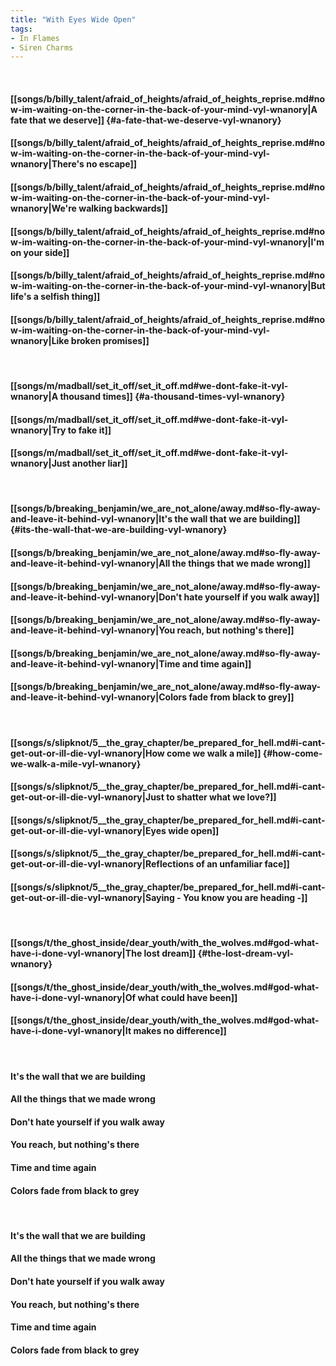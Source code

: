 ```yaml
---
title: "With Eyes Wide Open"
tags:
- In Flames
- Siren Charms
---
```

&nbsp;
#### [[songs/b/billy_talent/afraid_of_heights/afraid_of_heights_reprise.md#now-im-waiting-on-the-corner-in-the-back-of-your-mind-vyl-wnanory|A fate that we deserve]] {#a-fate-that-we-deserve-vyl-wnanory}
#### [[songs/b/billy_talent/afraid_of_heights/afraid_of_heights_reprise.md#now-im-waiting-on-the-corner-in-the-back-of-your-mind-vyl-wnanory|There's no escape]]
#### [[songs/b/billy_talent/afraid_of_heights/afraid_of_heights_reprise.md#now-im-waiting-on-the-corner-in-the-back-of-your-mind-vyl-wnanory|We're walking backwards]]
#### [[songs/b/billy_talent/afraid_of_heights/afraid_of_heights_reprise.md#now-im-waiting-on-the-corner-in-the-back-of-your-mind-vyl-wnanory|I'm on your side]]
#### [[songs/b/billy_talent/afraid_of_heights/afraid_of_heights_reprise.md#now-im-waiting-on-the-corner-in-the-back-of-your-mind-vyl-wnanory|But life's a selfish thing]]
#### [[songs/b/billy_talent/afraid_of_heights/afraid_of_heights_reprise.md#now-im-waiting-on-the-corner-in-the-back-of-your-mind-vyl-wnanory|Like broken promises]]
&nbsp;
#### [[songs/m/madball/set_it_off/set_it_off.md#we-dont-fake-it-vyl-wnanory|A thousand times]] {#a-thousand-times-vyl-wnanory}
#### [[songs/m/madball/set_it_off/set_it_off.md#we-dont-fake-it-vyl-wnanory|Try to fake it]]
#### [[songs/m/madball/set_it_off/set_it_off.md#we-dont-fake-it-vyl-wnanory|Just another liar]]
&nbsp;
#### [[songs/b/breaking_benjamin/we_are_not_alone/away.md#so-fly-away-and-leave-it-behind-vyl-wnanory|It's the wall that we are building]] {#its-the-wall-that-we-are-building-vyl-wnanory}
#### [[songs/b/breaking_benjamin/we_are_not_alone/away.md#so-fly-away-and-leave-it-behind-vyl-wnanory|All the things that we made wrong]]
#### [[songs/b/breaking_benjamin/we_are_not_alone/away.md#so-fly-away-and-leave-it-behind-vyl-wnanory|Don't hate yourself if you walk away]]
#### [[songs/b/breaking_benjamin/we_are_not_alone/away.md#so-fly-away-and-leave-it-behind-vyl-wnanory|You reach, but nothing's there]]
#### [[songs/b/breaking_benjamin/we_are_not_alone/away.md#so-fly-away-and-leave-it-behind-vyl-wnanory|Time and time again]]
#### [[songs/b/breaking_benjamin/we_are_not_alone/away.md#so-fly-away-and-leave-it-behind-vyl-wnanory|Colors fade from black to grey]]
&nbsp;
#### [[songs/s/slipknot/5__the_gray_chapter/be_prepared_for_hell.md#i-cant-get-out-or-ill-die-vyl-wnanory|How come we walk a mile]] {#how-come-we-walk-a-mile-vyl-wnanory}
#### [[songs/s/slipknot/5__the_gray_chapter/be_prepared_for_hell.md#i-cant-get-out-or-ill-die-vyl-wnanory|Just to shatter what we love?]]
#### [[songs/s/slipknot/5__the_gray_chapter/be_prepared_for_hell.md#i-cant-get-out-or-ill-die-vyl-wnanory|Eyes wide open]]
#### [[songs/s/slipknot/5__the_gray_chapter/be_prepared_for_hell.md#i-cant-get-out-or-ill-die-vyl-wnanory|Reflections of an unfamiliar face]]
#### [[songs/s/slipknot/5__the_gray_chapter/be_prepared_for_hell.md#i-cant-get-out-or-ill-die-vyl-wnanory|Saying - You know you are heading -]]
&nbsp;
#### [[songs/t/the_ghost_inside/dear_youth/with_the_wolves.md#god-what-have-i-done-vyl-wnanory|The lost dream]] {#the-lost-dream-vyl-wnanory}
#### [[songs/t/the_ghost_inside/dear_youth/with_the_wolves.md#god-what-have-i-done-vyl-wnanory|Of what could have been]]
#### [[songs/t/the_ghost_inside/dear_youth/with_the_wolves.md#god-what-have-i-done-vyl-wnanory|It makes no difference]]
&nbsp;
#### It's the wall that we are building
#### All the things that we made wrong
#### Don't hate yourself if you walk away
#### You reach, but nothing's there
#### Time and time again
#### Colors fade from black to grey
&nbsp;
#### It's the wall that we are building
#### All the things that we made wrong
#### Don't hate yourself if you walk away
#### You reach, but nothing's there
#### Time and time again
#### Colors fade from black to grey
